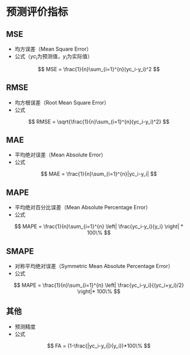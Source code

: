# 预测评价指标

## MSE

- 均方误差（Mean Square Error）
- 公式（$yc_i$为预测值，$y_i$为实际值）

$$ MSE = \frac{1}{n}\sum_{i=1}^{n}(yc_i-y_i)^2 $$

## RMSE

- 均方根误差（Root Mean Square Error）
- 公式

$$ RMSE = \sqrt{\frac{1}{n}\sum_{i=1}^{n}(yc_i-y_i)^2} $$

## MAE

- 平均绝对误差（Mean Absolute Error）
- 公式

$$ MAE = \frac{1}{n}\sum_{i=1}^{n}|yc_i-y_i| $$

## MAPE

- 平均绝对百分比误差（Mean Absolute Percentage Error）
- 公式

$$ MAPE = \frac{1}{n}\sum_{i=1}^{n}
\left|
\frac{yc_i-y_i}{y_i}
\right| * 100\% $$

## SMAPE

- 对称平均绝对误差（Symmetric Mean Absolute Percentage Error）
- 公式

$$ MAPE = \frac{1}{n}\sum_{i=1}^{n}
\left|
\frac{yc_i-y_i}{(yc_i+y_i)/2}
\right|* 100\% $$

## 其他

- 预测精度
- 公式

$$ FA = (1-\frac{|yc_i-y_i|}{y_i})*100\% $$

